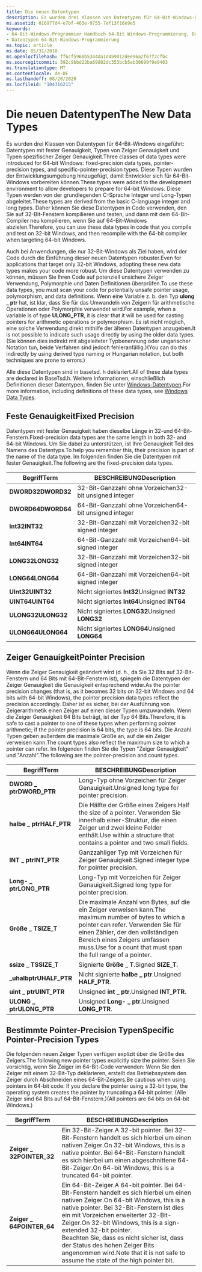 ```yaml
---
title: Die neuen Datentypen
description: Es wurden drei Klassen von Datentypen für 64-Bit-Windows-Datentypen mit fester Genauigkeit, Zeiger Genauigkeit und spezifische Zeiger Genauigkeit eingeführt.
ms.assetid: 016977d4-e7bf-463e-9755-7ef13f16e9e5
keywords:
- 64-Bit-Windows-Programmier Handbuch 64-Bit Windows-Programmierung, Datentypen
- Datentypen 64-Bit-Windows-Programmierung
ms.topic: article
ms.date: 05/31/2018
ms.openlocfilehash: ff6cf5960b5344da1d459d12dee96a2f67f2cfbc
ms.sourcegitcommit: 592c9bbd22ba69802dc353bcb5eb30699f9e9403
ms.translationtype: MT
ms.contentlocale: de-DE
ms.lasthandoff: 08/20/2020
ms.locfileid: "104316215"
---
```

# <a name="the-new-data-types"></a><span data-ttu-id="b7da8-105">Die neuen Datentypen</span><span class="sxs-lookup"><span data-stu-id="b7da8-105">The New Data Types</span></span>

<span data-ttu-id="b7da8-106">Es wurden drei Klassen von Datentypen für 64-Bit-Windows eingeführt: Datentypen mit fester Genauigkeit, Typen von Zeiger Genauigkeit und Typen spezifischer Zeiger Genauigkeit.</span><span class="sxs-lookup"><span data-stu-id="b7da8-106">Three classes of data types were introduced for 64-bit Windows: fixed-precision data types, pointer-precision types, and specific-pointer-precision types.</span></span> <span data-ttu-id="b7da8-107">Diese Typen wurden der Entwicklungsumgebung hinzugefügt, damit Entwickler sich für 64-Bit-Windows vorbereiten können.</span><span class="sxs-lookup"><span data-stu-id="b7da8-107">These types were added to the development environment to allow developers to prepare for 64-bit Windows.</span></span> <span data-ttu-id="b7da8-108">Diese Typen werden von der grundlegenden C-Sprache Integer und Long-Typen abgeleitet.</span><span class="sxs-lookup"><span data-stu-id="b7da8-108">These types are derived from the basic C-language integer and long types.</span></span> <span data-ttu-id="b7da8-109">Daher können Sie diese Datentypen in Code verwenden, den Sie auf 32-Bit-Fenstern kompilieren und testen, und dann mit dem 64-Bit-Compiler neu kompilieren, wenn Sie auf 64-Bit-Windows abzielen.</span><span class="sxs-lookup"><span data-stu-id="b7da8-109">Therefore, you can use these data types in code that you compile and test on 32-bit Windows, and then recompile with the 64-bit compiler when targeting 64-bit Windows.</span></span>

<span data-ttu-id="b7da8-110">Auch bei Anwendungen, die nur 32-Bit-Windows als Ziel haben, wird der Code durch die Einführung dieser neuen Datentypen robuster.</span><span class="sxs-lookup"><span data-stu-id="b7da8-110">Even for applications that target only 32-bit Windows, adopting these new data types makes your code more robust.</span></span> <span data-ttu-id="b7da8-111">Um diese Datentypen verwenden zu können, müssen Sie Ihren Code auf potenziell unsichere Zeiger Verwendung, Polymorphie und Daten Definitionen überprüfen.</span><span class="sxs-lookup"><span data-stu-id="b7da8-111">To use these data types, you must scan your code for potentially unsafe pointer usage, polymorphism, and data definitions.</span></span> <span data-ttu-id="b7da8-112">Wenn eine Variable z. b. den Typ **ulong \_ ptr** hat, ist klar, dass Sie für das Umwandeln von Zeigern für arithmetische Operationen oder Polymorphie verwendet wird.</span><span class="sxs-lookup"><span data-stu-id="b7da8-112">For example, when a variable is of type **ULONG\_PTR**, it is clear that it will be used for casting pointers for arithmetic operations or polymorphism.</span></span> <span data-ttu-id="b7da8-113">Es ist nicht möglich, eine solche Verwendung direkt mithilfe der älteren Datentypen anzugeben.</span><span class="sxs-lookup"><span data-stu-id="b7da8-113">It is not possible to indicate such usage directly by using the older data types.</span></span> <span data-ttu-id="b7da8-114">(Sie können dies indirekt mit abgeleiteter Typbenennung oder ungarischer Notation tun, beide Verfahren sind jedoch fehleranfällig.)</span><span class="sxs-lookup"><span data-stu-id="b7da8-114">(You can do this indirectly by using derived type naming or Hungarian notation, but both techniques are prone to errors.)</span></span>

<span data-ttu-id="b7da8-115">Alle diese Datentypen sind in basetsd. h deklariert.</span><span class="sxs-lookup"><span data-stu-id="b7da8-115">All of these data types are declared in BaseTsd.h.</span></span> <span data-ttu-id="b7da8-116">Weitere Informationen, einschließlich Definitionen dieser Datentypen, finden Sie unter [Windows-Datentypen](/windows/desktop/WinProg/windows-data-types).</span><span class="sxs-lookup"><span data-stu-id="b7da8-116">For more information, including definitions of these data types, see [Windows Data Types](/windows/desktop/WinProg/windows-data-types).</span></span>

## <a name="fixed-precision"></a><span data-ttu-id="b7da8-117">Feste Genauigkeit</span><span class="sxs-lookup"><span data-stu-id="b7da8-117">Fixed Precision</span></span>

<span data-ttu-id="b7da8-118">Datentypen mit fester Genauigkeit haben dieselbe Länge in 32-und 64-Bit-Fenstern.</span><span class="sxs-lookup"><span data-stu-id="b7da8-118">Fixed-precision data types are the same length in both 32- and 64-bit Windows.</span></span> <span data-ttu-id="b7da8-119">Um Sie dabei zu unterstützen, ist Ihre Genauigkeit Teil des Namens des Datentyps.</span><span class="sxs-lookup"><span data-stu-id="b7da8-119">To help you remember this, their precision is part of the name of the data type.</span></span> <span data-ttu-id="b7da8-120">Im folgenden finden Sie die Datentypen mit fester Genauigkeit.</span><span class="sxs-lookup"><span data-stu-id="b7da8-120">The following are the fixed-precision data types.</span></span>



| <span data-ttu-id="b7da8-121">Begriff</span><span class="sxs-lookup"><span data-stu-id="b7da8-121">Term</span></span>                                                                       | <span data-ttu-id="b7da8-122">BESCHREIBUNG</span><span class="sxs-lookup"><span data-stu-id="b7da8-122">Description</span></span>                        |
|----------------------------------------------------------------------------|------------------------------------|
| <span data-ttu-id="b7da8-123"><span id="DWORD32"></span><span id="dword32"></span>**DWORD32**</span><span class="sxs-lookup"><span data-stu-id="b7da8-123"><span id="DWORD32"></span><span id="dword32"></span>**DWORD32**</span></span><br/> | <span data-ttu-id="b7da8-124">32-Bit-Ganzzahl ohne Vorzeichen</span><span class="sxs-lookup"><span data-stu-id="b7da8-124">32-bit unsigned integer</span></span><br/> |
| <span data-ttu-id="b7da8-125"><span id="DWORD64"></span><span id="dword64"></span>**DWORD64**</span><span class="sxs-lookup"><span data-stu-id="b7da8-125"><span id="DWORD64"></span><span id="dword64"></span>**DWORD64**</span></span><br/> | <span data-ttu-id="b7da8-126">64-Bit-Ganzzahl ohne Vorzeichen</span><span class="sxs-lookup"><span data-stu-id="b7da8-126">64-bit unsigned integer</span></span><br/> |
| <span data-ttu-id="b7da8-127"><span id="INT32"></span><span id="int32"></span>**Int32**</span><span class="sxs-lookup"><span data-stu-id="b7da8-127"><span id="INT32"></span><span id="int32"></span>**INT32**</span></span><br/>       | <span data-ttu-id="b7da8-128">32-Bit-Ganzzahl mit Vorzeichen</span><span class="sxs-lookup"><span data-stu-id="b7da8-128">32-bit signed integer</span></span><br/>   |
| <span data-ttu-id="b7da8-129"><span id="INT64"></span><span id="int64"></span>**Int64**</span><span class="sxs-lookup"><span data-stu-id="b7da8-129"><span id="INT64"></span><span id="int64"></span>**INT64**</span></span><br/>       | <span data-ttu-id="b7da8-130">64-Bit-Ganzzahl mit Vorzeichen</span><span class="sxs-lookup"><span data-stu-id="b7da8-130">64-bit signed integer</span></span><br/>   |
| <span data-ttu-id="b7da8-131"><span id="LONG32"></span><span id="long32"></span>**LONG32**</span><span class="sxs-lookup"><span data-stu-id="b7da8-131"><span id="LONG32"></span><span id="long32"></span>**LONG32**</span></span><br/>    | <span data-ttu-id="b7da8-132">32-Bit-Ganzzahl mit Vorzeichen</span><span class="sxs-lookup"><span data-stu-id="b7da8-132">32-bit signed integer</span></span><br/>   |
| <span data-ttu-id="b7da8-133"><span id="LONG64"></span><span id="long64"></span>**LONG64**</span><span class="sxs-lookup"><span data-stu-id="b7da8-133"><span id="LONG64"></span><span id="long64"></span>**LONG64**</span></span><br/>    | <span data-ttu-id="b7da8-134">64-Bit-Ganzzahl mit Vorzeichen</span><span class="sxs-lookup"><span data-stu-id="b7da8-134">64-bit signed integer</span></span><br/>   |
| <span data-ttu-id="b7da8-135"><span id="UINT32"></span><span id="uint32"></span>**UInt32**</span><span class="sxs-lookup"><span data-stu-id="b7da8-135"><span id="UINT32"></span><span id="uint32"></span>**UINT32**</span></span><br/>    | <span data-ttu-id="b7da8-136">Nicht signiertes **Int32**</span><span class="sxs-lookup"><span data-stu-id="b7da8-136">Unsigned **INT32**</span></span><br/>      |
| <span data-ttu-id="b7da8-137"><span id="UINT64"></span><span id="uint64"></span>**UINT64**</span><span class="sxs-lookup"><span data-stu-id="b7da8-137"><span id="UINT64"></span><span id="uint64"></span>**UINT64**</span></span><br/>    | <span data-ttu-id="b7da8-138">Nicht signiertes **Int64**</span><span class="sxs-lookup"><span data-stu-id="b7da8-138">Unsigned **INT64**</span></span><br/>      |
| <span data-ttu-id="b7da8-139"><span id="ULONG32"></span><span id="ulong32"></span>**ULONG32**</span><span class="sxs-lookup"><span data-stu-id="b7da8-139"><span id="ULONG32"></span><span id="ulong32"></span>**ULONG32**</span></span><br/> | <span data-ttu-id="b7da8-140">Nicht signiertes **LONG32**</span><span class="sxs-lookup"><span data-stu-id="b7da8-140">Unsigned **LONG32**</span></span><br/>     |
| <span data-ttu-id="b7da8-141"><span id="ULONG64"></span><span id="ulong64"></span>**ULONG64**</span><span class="sxs-lookup"><span data-stu-id="b7da8-141"><span id="ULONG64"></span><span id="ulong64"></span>**ULONG64**</span></span><br/> | <span data-ttu-id="b7da8-142">Nicht signiertes **LONG64**</span><span class="sxs-lookup"><span data-stu-id="b7da8-142">Unsigned **LONG64**</span></span><br/>     |



 

## <a name="pointer-precision"></a><span data-ttu-id="b7da8-143">Zeiger Genauigkeit</span><span class="sxs-lookup"><span data-stu-id="b7da8-143">Pointer Precision</span></span>

<span data-ttu-id="b7da8-144">Wenn die Zeiger Genauigkeit geändert wird (d. h., da Sie 32 Bits auf 32-Bit-Fenstern und 64 Bits mit 64-Bit-Fenstern ist), spiegeln die Datentypen der Zeiger Genauigkeit die Genauigkeit entsprechend wider.</span><span class="sxs-lookup"><span data-stu-id="b7da8-144">As the pointer precision changes (that is, as it becomes 32 bits on 32-bit Windows and 64 bits with 64-bit Windows), the pointer precision data types reflect the precision accordingly.</span></span> <span data-ttu-id="b7da8-145">Daher ist es sicher, bei der Ausführung von Zeigerarithmetik einen Zeiger auf einen dieser Typen umzuwandeln. Wenn die Zeiger Genauigkeit 64 Bits beträgt, ist der Typ 64 Bits.</span><span class="sxs-lookup"><span data-stu-id="b7da8-145">Therefore, it is safe to cast a pointer to one of these types when performing pointer arithmetic; if the pointer precision is 64 bits, the type is 64 bits.</span></span> <span data-ttu-id="b7da8-146">Die Anzahl Typen geben außerdem die maximale Größe an, auf die ein Zeiger verweisen kann.</span><span class="sxs-lookup"><span data-stu-id="b7da8-146">The count types also reflect the maximum size to which a pointer can refer.</span></span> <span data-ttu-id="b7da8-147">Im folgenden finden Sie die Typen "Zeiger Genauigkeit" und "Anzahl".</span><span class="sxs-lookup"><span data-stu-id="b7da8-147">The following are the pointer-precision and count types.</span></span>



| <span data-ttu-id="b7da8-148">Begriff</span><span class="sxs-lookup"><span data-stu-id="b7da8-148">Term</span></span>                                                                              | <span data-ttu-id="b7da8-149">BESCHREIBUNG</span><span class="sxs-lookup"><span data-stu-id="b7da8-149">Description</span></span>                                                                                                                      |
|-----------------------------------------------------------------------------------|----------------------------------------------------------------------------------------------------------------------------------|
| <span data-ttu-id="b7da8-150"><span id="DWORD_PTR"></span><span id="dword_ptr"></span>**DWORD \_ ptr**</span><span class="sxs-lookup"><span data-stu-id="b7da8-150"><span id="DWORD_PTR"></span><span id="dword_ptr"></span>**DWORD\_PTR**</span></span><br/> | <span data-ttu-id="b7da8-151">Long-Typ ohne Vorzeichen für Zeiger Genauigkeit.</span><span class="sxs-lookup"><span data-stu-id="b7da8-151">Unsigned long type for pointer precision.</span></span><br/>                                                                             |
| <span data-ttu-id="b7da8-152"><span id="HALF_PTR"></span><span id="half_ptr"></span>**halbe \_ ptr**</span><span class="sxs-lookup"><span data-stu-id="b7da8-152"><span id="HALF_PTR"></span><span id="half_ptr"></span>**HALF\_PTR**</span></span><br/>    | <span data-ttu-id="b7da8-153">Die Hälfte der Größe eines Zeigers.</span><span class="sxs-lookup"><span data-stu-id="b7da8-153">Half the size of a pointer.</span></span> <span data-ttu-id="b7da8-154">Verwenden Sie innerhalb einer-Struktur, die einen Zeiger und zwei kleine Felder enthält.</span><span class="sxs-lookup"><span data-stu-id="b7da8-154">Use within a structure that contains a pointer and two small fields.</span></span><br/>                      |
| <span data-ttu-id="b7da8-155"><span id="INT_PTR"></span><span id="int_ptr"></span>**INT \_ ptr**</span><span class="sxs-lookup"><span data-stu-id="b7da8-155"><span id="INT_PTR"></span><span id="int_ptr"></span>**INT\_PTR**</span></span><br/>       | <span data-ttu-id="b7da8-156">Ganzzahliger Typ mit Vorzeichen für Zeiger Genauigkeit.</span><span class="sxs-lookup"><span data-stu-id="b7da8-156">Signed integer type for pointer precision.</span></span><br/>                                                                            |
| <span data-ttu-id="b7da8-157"><span id="LONG_PTR"></span><span id="long_ptr"></span>**Long- \_ ptr**</span><span class="sxs-lookup"><span data-stu-id="b7da8-157"><span id="LONG_PTR"></span><span id="long_ptr"></span>**LONG\_PTR**</span></span><br/>    | <span data-ttu-id="b7da8-158">Long-Typ mit Vorzeichen für Zeiger Genauigkeit.</span><span class="sxs-lookup"><span data-stu-id="b7da8-158">Signed long type for pointer precision.</span></span><br/>                                                                               |
| <span data-ttu-id="b7da8-159"><span id="SIZE_T"></span><span id="size_t"></span>**Größe \_ T**</span><span class="sxs-lookup"><span data-stu-id="b7da8-159"><span id="SIZE_T"></span><span id="size_t"></span>**SIZE\_T**</span></span><br/>          | <span data-ttu-id="b7da8-160">Die maximale Anzahl von Bytes, auf die ein Zeiger verweisen kann.</span><span class="sxs-lookup"><span data-stu-id="b7da8-160">The maximum number of bytes to which a pointer can refer.</span></span> <span data-ttu-id="b7da8-161">Verwenden Sie für einen Zähler, der den vollständigen Bereich eines Zeigers umfassen muss.</span><span class="sxs-lookup"><span data-stu-id="b7da8-161">Use for a count that must span the full range of a pointer.</span></span><br/> |
| <span data-ttu-id="b7da8-162"><span id="SSIZE_T"></span><span id="ssize_t"></span>**ssize \_ T**</span><span class="sxs-lookup"><span data-stu-id="b7da8-162"><span id="SSIZE_T"></span><span id="ssize_t"></span>**SSIZE\_T**</span></span><br/>       | <span data-ttu-id="b7da8-163">Signierte **Größe \_ T**.</span><span class="sxs-lookup"><span data-stu-id="b7da8-163">Signed **SIZE\_T**.</span></span><br/>                                                                                                   |
| <span data-ttu-id="b7da8-164"><span id="UHALF_PTR"></span><span id="uhalf_ptr"></span>**\_uhalbptr**</span><span class="sxs-lookup"><span data-stu-id="b7da8-164"><span id="UHALF_PTR"></span><span id="uhalf_ptr"></span>**UHALF\_PTR**</span></span><br/> | <span data-ttu-id="b7da8-165">Nicht signierte **halbe \_ ptr**.</span><span class="sxs-lookup"><span data-stu-id="b7da8-165">Unsigned **HALF\_PTR**.</span></span><br/>                                                                                               |
| <span data-ttu-id="b7da8-166"><span id="UINT_PTR"></span><span id="uint_ptr"></span>**uint \_ ptr**</span><span class="sxs-lookup"><span data-stu-id="b7da8-166"><span id="UINT_PTR"></span><span id="uint_ptr"></span>**UINT\_PTR**</span></span><br/>    | <span data-ttu-id="b7da8-167">Unsigned **int \_ ptr**.</span><span class="sxs-lookup"><span data-stu-id="b7da8-167">Unsigned **INT\_PTR**.</span></span><br/>                                                                                                |
| <span data-ttu-id="b7da8-168"><span id="ULONG_PTR"></span><span id="ulong_ptr"></span>**ULONG \_ ptr**</span><span class="sxs-lookup"><span data-stu-id="b7da8-168"><span id="ULONG_PTR"></span><span id="ulong_ptr"></span>**ULONG\_PTR**</span></span><br/> | <span data-ttu-id="b7da8-169">Unsigned **Long- \_ ptr**.</span><span class="sxs-lookup"><span data-stu-id="b7da8-169">Unsigned **LONG\_PTR**.</span></span><br/>                                                                                               |



 

## <a name="specific-pointer-precision-types"></a><span data-ttu-id="b7da8-170">Bestimmte Pointer-Precision Typen</span><span class="sxs-lookup"><span data-stu-id="b7da8-170">Specific Pointer-Precision Types</span></span>

<span data-ttu-id="b7da8-171">Die folgenden neuen Zeiger Typen verfügen explizit über die Größe des Zeigers.</span><span class="sxs-lookup"><span data-stu-id="b7da8-171">The following new pointer types explicitly size the pointer.</span></span> <span data-ttu-id="b7da8-172">Seien Sie vorsichtig, wenn Sie Zeiger im 64-Bit-Code verwenden: Wenn Sie den Zeiger mit einem 32-Bit-Typ deklarieren, erstellt das Betriebssystem den Zeiger durch Abschneiden eines 64-Bit-Zeigers.</span><span class="sxs-lookup"><span data-stu-id="b7da8-172">Be cautious when using pointers in 64-bit code: If you declare the pointer using a 32-bit type, the operating system creates the pointer by truncating a 64-bit pointer.</span></span> <span data-ttu-id="b7da8-173">(Alle Zeiger sind 64 Bits auf 64-Bit-Fenstern.)</span><span class="sxs-lookup"><span data-stu-id="b7da8-173">(All pointers are 64 bits on 64-bit Windows.)</span></span>



| <span data-ttu-id="b7da8-174">Begriff</span><span class="sxs-lookup"><span data-stu-id="b7da8-174">Term</span></span>                                                                                 | <span data-ttu-id="b7da8-175">BESCHREIBUNG</span><span class="sxs-lookup"><span data-stu-id="b7da8-175">Description</span></span>                                                                                                                                                                                                            |
|--------------------------------------------------------------------------------------|------------------------------------------------------------------------------------------------------------------------------------------------------------------------------------------------------------------------|
| <span data-ttu-id="b7da8-176"><span id="POINTER_32"></span><span id="pointer_32"></span>**Zeiger \_ 32**</span><span class="sxs-lookup"><span data-stu-id="b7da8-176"><span id="POINTER_32"></span><span id="pointer_32"></span>**POINTER\_32**</span></span><br/> | <span data-ttu-id="b7da8-177">Ein 32-Bit-Zeiger.</span><span class="sxs-lookup"><span data-stu-id="b7da8-177">A 32-bit pointer.</span></span> <span data-ttu-id="b7da8-178">Bei 32-Bit-Fenstern handelt es sich hierbei um einen nativen Zeiger.</span><span class="sxs-lookup"><span data-stu-id="b7da8-178">On 32-bit Windows, this is a native pointer.</span></span> <span data-ttu-id="b7da8-179">Bei 64-Bit-Fenstern handelt es sich hierbei um einen abgeschnittene 64-Bit-Zeiger.</span><span class="sxs-lookup"><span data-stu-id="b7da8-179">On 64-bit Windows, this is a truncated 64-bit pointer.</span></span><br/>                                                                                       |
| <span data-ttu-id="b7da8-180"><span id="POINTER_64"></span><span id="pointer_64"></span>**Zeiger \_ 64**</span><span class="sxs-lookup"><span data-stu-id="b7da8-180"><span id="POINTER_64"></span><span id="pointer_64"></span>**POINTER\_64**</span></span><br/> | <span data-ttu-id="b7da8-181">Ein 64-Bit-Zeiger.</span><span class="sxs-lookup"><span data-stu-id="b7da8-181">A 64-bit pointer.</span></span> <span data-ttu-id="b7da8-182">Bei 64-Bit-Fenstern handelt es sich hierbei um einen nativen Zeiger.</span><span class="sxs-lookup"><span data-stu-id="b7da8-182">On 64-bit Windows, this is a native pointer.</span></span> <span data-ttu-id="b7da8-183">Bei 32-Bit-Fenstern ist dies ein mit Vorzeichen erweiterter 32-Bit-Zeiger.</span><span class="sxs-lookup"><span data-stu-id="b7da8-183">On 32-bit Windows, this is a sign-extended 32-bit pointer.</span></span> <br/> <span data-ttu-id="b7da8-184">Beachten Sie, dass es nicht sicher ist, dass der Status des hohen Zeiger Bits angenommen wird.</span><span class="sxs-lookup"><span data-stu-id="b7da8-184">Note that it is not safe to assume the state of the high pointer bit.</span></span><br/> |



 

 

